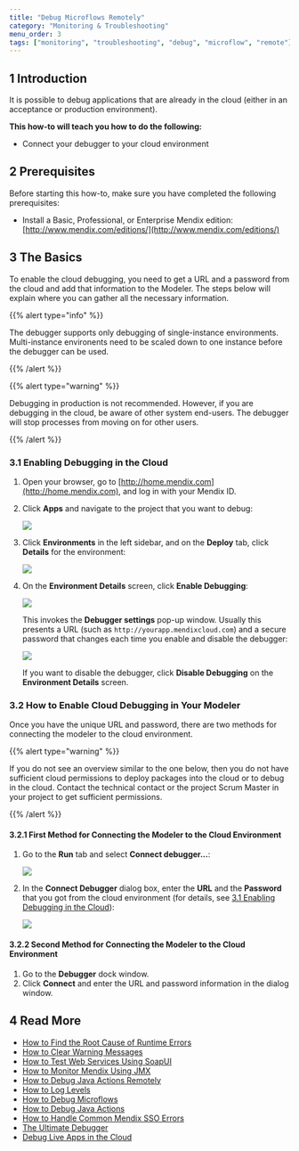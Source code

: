 ```yaml
---
title: "Debug Microflows Remotely"
category: "Monitoring & Troubleshooting"
menu_order: 3
tags: ["monitoring", "troubleshooting", "debug", "microflow", "remote"]
---
```


## 1 Introduction

It is possible to debug applications that are already in the cloud (either in an acceptance or production environment).

**This how-to will teach you how to do the following:**

* Connect your debugger to your cloud environment

## 2 Prerequisites

Before starting this how-to, make sure you have completed the following prerequisites:

* Install a Basic, Professional, or Enterprise Mendix edition: [http://www.mendix.com/editions/](http://www.mendix.com/editions/)

## 3 The Basics

To enable the cloud debugging, you need to get a URL and a password from the cloud and add that information to the Modeler. The steps below will explain where you can gather all the necessary information. 

{{% alert type="info" %}}

The debugger supports only debugging of single-instance environments. Multi-instance environents need to be scaled down to one instance before the debugger can be used.

{{% /alert %}}

{{% alert type="warning" %}}

Debugging in production is not recommended. However, if you are debugging in the cloud, be aware of other system end-users. The debugger will stop processes from moving on for other users.

{{% /alert %}}

<a name="EnablingDebuggingintheCloud"></a>
### 3.1 Enabling Debugging in the Cloud

1. Open your browser, go to [http://home.mendix.com](http://home.mendix.com), and log in with your Mendix ID.

2. Click **Apps** and navigate to the project that you want to debug:

    ![](attachments/18448576/18580045.png) 

3. Click **Environments** in the left sidebar, and on the **Deploy** tab, click **Details** for the environment:

    ![](attachments/18448576/18580051.png)

4. On the **Environment Details** screen, click **Enable Debugging**:

    ![](attachments/18448576/18580050.png)

    This invokes the **Debugger settings** pop-up window. Usually this presents a URL (such as `http://yourapp.mendixcloud.com`) and a secure password that changes each time you enable and disable the debugger:

    ![](attachments/18448576/18580049.png)

    If you want to disable the debugger, click **Disable Debugging** on the **Environment Details** screen.

### 3.2 How to Enable Cloud Debugging in Your Modeler

Once you have the unique URL and password, there are two methods for connecting the modeler to the cloud environment. 

{{% alert type="warning" %}}

If you do not see an overview similar to the one below, then you do not have sufficient cloud permissions to deploy packages into the cloud or to debug in the cloud. Contact the technical contact or the project Scrum Master in your project to get sufficient permissions.

{{% /alert %}}

#### 3.2.1 First Method for Connecting the Modeler to the Cloud Environment

1. Go to the **Run** tab and select **Connect debugger...**:

    ![](attachments/18448576/18580048.png)

2. In the **Connect Debugger** dialog box, enter the **URL** and the **Password** that you got from the cloud environment (for details, see [3.1 Enabling Debugging in the Cloud](#EnablingDebuggingintheCloud)):

    ![](attachments/18448576/18580047.png)

#### 3.2.2 Second Method for Connecting the Modeler to the Cloud Environment

1. Go to the **Debugger** dock window.
2. Click **Connect** and enter the URL and password information in the dialog window.

## 4 Read More

* [How to Find the Root Cause of Runtime Errors](finding-the-root-cause-of-runtime-errors)
* [How to Clear Warning Messages](clear-warning-messages)
* [How to Test Web Services Using SoapUI](../testing/testing-web-services-using-soapui)
* [How to Monitor Mendix Using JMX](monitoring-mendix-using-jmx)
* [How to Debug Java Actions Remotely](debug-java-actions-remotely)
* [How to Log Levels](log-levels)
* [How to Debug Microflows](debug-microflows)
* [How to Debug Java Actions](debug-java-actions)
* [How to Handle Common Mendix SSO Errors](handle-common-mendix-sso-errors)
* [The Ultimate Debugger](http://www.mendix.com/tech-blog/the-ultimate-debugger/) 
* [Debug Live Apps in the Cloud](http://www.mendix.com/tech-blog/new-goodies-for-mendix-app-platform-users-mendix-business-modeler-4-3-release-today/)
